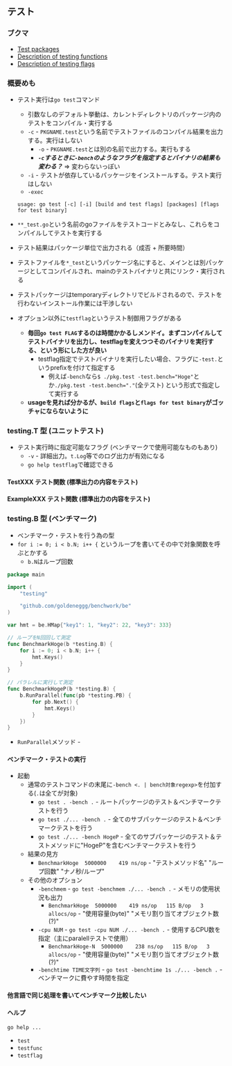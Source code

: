 ## テスト

### ブクマ
* [Test packages](http://golang.org/cmd/go/#hdr-Test_packages)
* [Description of testing functions](http://golang.org/cmd/go/#hdr-Description_of_testing_functions)
* [Description of testing flags](http://golang.org/cmd/go/#hdr-Description_of_testing_flags)

### 概要めも
* テスト実行は`go test`コマンド
    * 引数なしのデフォルト挙動は、カレントディレクトリのパッケージ内のテストをコンパイル・実行する
    * `-c` - `PKGNAME.test`という名前でテストファイルのコンパイル結果を出力する。実行はしない
        * `-o` - `PKGNAME.test`とは別の名前で出力する。実行もする
        * ___`-c`するときに`-bench`のようなフラグを指定するとバイナリの結果も変わる？___ => 変わらないっぽい
    * `-i` - テストが依存しているパッケージをインストールする。テスト実行はしない
    * `-exec`

    ```
    usage: go test [-c] [-i] [build and test flags] [packages] [flags for test binary]
    ```

* `**_test.go`という名前のgoファイルをテストコードとみなし、これらをコンパイルしてテストを実行する
* テスト結果はパッケージ単位で出力される（成否 + 所要時間）
* テストファイルを`*_test`というパッケージ名にすると、メインとは別パッケージとしてコンパイルされ、mainのテストバイナリと共にリンク・実行される
* テストパッケージはtemporaryディレクトリでビルドされるので、テストを行わないインストール作業には干渉しない
* オプション以外に`testflag`というテスト制御用フラグがある
    * __毎回`go test FLAG`するのは時間かかるしメンドイ。まずコンパイルしてテストバイナリを出力し、testflagを変えつつそのバイナリを実行する、という形にした方が良い__
        * testflag指定でテストバイナリを実行したい場合、フラグに`-test.`というprefixを付けて指定する
            * 例えば`-bench`なら`$ ./pkg.test -test.bench="Hoge"`とか`./pkg.test -test.bench="."`(全テスト) という形式で指定して実行する
    * __usageを見れば分かるが、`build flags`と`flags for test binary`がゴッチャにならないように__

### testing.T 型 (ユニットテスト)

* テスト実行時に指定可能なフラグ  (ベンチマークで使用可能なものもあり)
    * `-v` - 詳細出力。`t.Log`等でのログ出力が有効になる
    * `go help testflag`で確認できる


#### TestXXX テスト関数 (標準出力の内容をテスト)



#### ExampleXXX テスト関数 (標準出力の内容をテスト)


### testing.B 型 (ベンチマーク)

* ベンチマーク・テストを行う為の型
* `for i := 0; i < b.N; i++ {` というループを書いてその中で対象関数を呼ぶとかする
    * `b.N`はループ回数

```go
package main

import (
	"testing"

	"github.com/goldeneggg/benchwork/be"
)

var hmt = be.HMap{"key1": 1, "key2": 22, "key3": 333}

// ループをN回回して測定
func BenchmarkHoge(b *testing.B) {
	for i := 0; i < b.N; i++ {
		hmt.Keys()
	}
}

// パラレルに実行して測定
func BenchmarkHogeP(b *testing.B) {
	b.RunParallel(func(pb *testing.PB) {
		for pb.Next() {
			hmt.Keys()
		}
	})
}
```

* `RunParallel`メソッド - 


#### ベンチマーク・テストの実行

* 起動
    * 通常のテストコマンドの末尾に`-bench <. | bench対象regexp>`を付加する(`.`は全てが対象)
        * `go test . -bench .` - ルートパッケージのテスト＆ベンチマークテストを行う
        * `go test ./... -bench .` - 全てのサブパッケージのテスト＆ベンチマークテストを行う
        * `go test ./... -bench HogeP` - 全てのサブパッケージのテスト＆テストメソッドに"HogeP"を含むベンチマークテストを行う
    * 結果の見方
        * `BenchmarkHoge  5000000    419 ns/op` - "テストメソッド名" "ループ回数" "ナノ秒/ループ"
    * その他のオプション
        * `-benchmem` - `go test -benchmem ./... -bench .` - メモリの使用状況も出力
            * `BenchmarkHoge  5000000    419 ns/op   115 B/op   3 allocs/op` - "使用容量(byte)" "メモリ割り当てオブジェクト数(?)"
        * `-cpu NUM` - `go test -cpu NUM ./... -bench .` - 使用するCPU数を指定（主にparalellテストで使用）
            * `BenchmarkHoge-N  5000000    238 ns/op   115 B/op   3 allocs/op` - "使用容量(byte)" "メモリ割り当てオブジェクト数(?)"
        * `-benchtime TIME文字列` - `go test -benchtime 1s ./... -bench .` - ベンチマークに費やす時間を指定



#### 他言語で同じ処理を書いてベンチマーク比較したい




#### ヘルプ
`go help ...`
* `test`
* `testfunc`
* `testflag`

